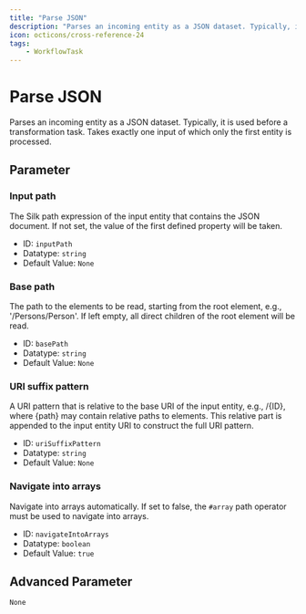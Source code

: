 ```yaml
---
title: "Parse JSON"
description: "Parses an incoming entity as a JSON dataset. Typically, it is used before a transformation task. Takes exactly one input of which only the first entity is processed."
icon: octicons/cross-reference-24
tags: 
    - WorkflowTask
---
```

# Parse JSON
<!-- This file was generated - DO NOT CHANGE IT MANUALLY -->



Parses an incoming entity as a JSON dataset. Typically, it is used before a transformation task. Takes exactly one input of which only the first entity is processed.


## Parameter

### Input path

The Silk path expression of the input entity that contains the JSON document. If not set, the value of the first defined property will be taken.

- ID: `inputPath`
- Datatype: `string`
- Default Value: `None`



### Base path

The path to the elements to be read, starting from the root element, e.g., '/Persons/Person'. If left empty, all direct children of the root element will be read.

- ID: `basePath`
- Datatype: `string`
- Default Value: `None`



### URI suffix pattern

A URI pattern that is relative to the base URI of the input entity, e.g., /{ID}, where {path} may contain relative paths to elements. This relative part is appended to the input entity URI to construct the full URI pattern.

- ID: `uriSuffixPattern`
- Datatype: `string`
- Default Value: `None`



### Navigate into arrays

Navigate into arrays automatically. If set to false, the `#array` path operator must be used to navigate into arrays.

- ID: `navigateIntoArrays`
- Datatype: `boolean`
- Default Value: `true`





## Advanced Parameter

`None`